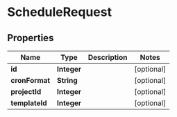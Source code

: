 

# ScheduleRequest


## Properties

| Name | Type | Description | Notes |
|------------ | ------------- | ------------- | -------------|
|**id** | **Integer** |  |  [optional] |
|**cronFormat** | **String** |  |  [optional] |
|**projectId** | **Integer** |  |  [optional] |
|**templateId** | **Integer** |  |  [optional] |



